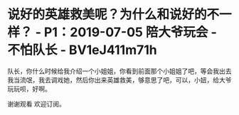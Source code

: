 # 说好的英雄救美呢？为什么和说好的不一样？ - P1：2019-07-05 陪大爷玩会 - 不怕队长 - BV1eJ411m71h

队长，你什么时候给我介绍一个小姐姐，你看到前面那个小姐姐了吧，等会我出去我当流氓，我去调戏她，然后你出来英雄救美，够意思了吧，可以，小妞，给大爷玩玩呗，好啊。

谢谢观看 欢迎订阅。